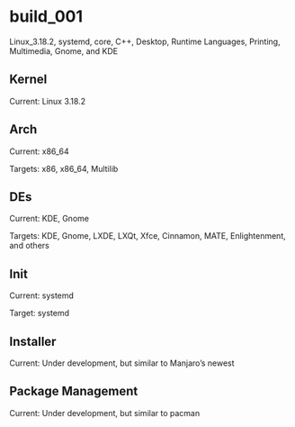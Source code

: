 # build_001
Linux_3.18.2, systemd, core, C++, Desktop, Runtime Languages, Printing, Multimedia, Gnome, and KDE

Kernel
------
Current: Linux 3.18.2

Arch
----
Current: x86_64

Targets: x86, x86_64, Multilib

DEs
---
Current: KDE, Gnome

Targets: KDE, Gnome, LXDE, LXQt, Xfce, Cinnamon, MATE, Enlightenment, and others

Init
----
Current: systemd

Target: systemd

Installer
---------
Current: Under development, but similar to Manjaro’s newest

Package Management
------------------
Current: Under development, but similar to pacman

